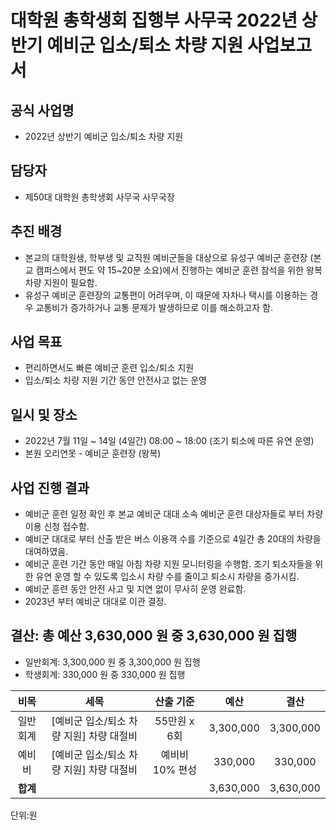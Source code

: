 ﻿대학원 총학생회 집행부 사무국 2022년 상반기 예비군 입소/퇴소 차량 지원 사업보고서
===

## 공식 사업명
- 2022년 상반기 예비군 입소/퇴소 차량 지원

## 담당자
- 제50대 대학원 총학생회 사무국 사무국장

## 추진 배경
- 본교의 대학원생, 학부생 및 교직원 예비군들을 대상으로 유성구 예비군 훈련장 (본교 캠퍼스에서 편도 약 15~20분 소요)에서 진행하는 예비군 훈련 참석을 위한 왕복 차량 지원이 필요함.
- 유성구 예비군 훈련장의 교통편이 어려우며, 이 때문에 자차나 택시를 이용하는 경우 교통비가 증가하거나 교통 문제가 발생하므로 이를 해소하고자 함.

## 사업 목표
- 편리하면서도 빠른 예비군 훈련 입소/퇴소 지원
- 입소/퇴소 차량 지원 기간 동안 안전사고 없는 운영

## 일시 및 장소
- 2022년 7월 11일 ~ 14일 (4일간) 08:00 ~ 18:00 (조기 퇴소에 따른 유연 운영)
- 본원 오리연못 - 예비군 훈련장 (왕복)

## 사업 진행 결과
- 예비군 훈련 일정 확인 후 본교 예비군 대대 소속 예비군 훈련 대상자들로 부터 차량 이용 신청 접수함.
- 예비군 대대로 부터 산출 받은 버스 이용객 수를 기준으로 4일간 총 20대의 차량을 대여하였음.
- 예비군 훈련 기간 동안 매일 아침 차량 지원 모니터링을 수행함. 조기 퇴소자들을 위한 유연 운영 할 수 있도록 입소시 차량 수를 줄이고 퇴소시 차량을 증가시킴.
- 예비군 훈련 동안 안전 사고 및 지연 없이 무사히 운영 완료함.
- 2023년 부터 예비군 대대로 이관 결정.

## 결산: 총 예산 3,630,000 원 중 3,630,000 원 집행
- 일반회계: 3,300,000 원 중 3,300,000 원 집행
- 학생회계: 330,000 원 중 330,000 원 집행

|  **비목** |   **세목**   |**산출 기준** |**예산** | **결산**|
|:----------:|:------------:|:--------:|:--------:|:--------:|
|일반회계  |[예비군 입소/퇴소 차량 지원] 차량 대절비|55만원 x 6회|  3,300,000 | 3,300,000 |
|예비비|[예비군 입소/퇴소 차량 지원] 차량 대절비 |예비비 10% 편성|330,000 | 330,000 |
|   **합계**  |              |            |     3,630,000    | 3,630,000 |

단위:원
